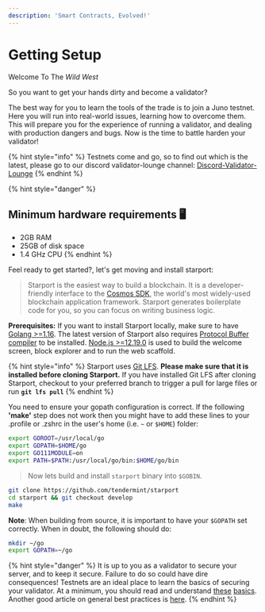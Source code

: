 ```yaml
---
description: 'Smart Contracts, Evolved!'
---
```


# Getting Setup

Welcome To The _Wild West_

So you want to get your hands dirty and become a validator?

The best way for you to learn the tools of the trade is to join a Juno testnet. Here you will run into real-world issues, learning how to overcome them. This will prepare you for the experience of running a validator, and dealing with production dangers and bugs. Now is the time to battle harden your validator!

{% hint style="info" %}
Testnets come and go, so to find out which is the latest, please go to our discord validator-lounge channel: [Discord-Validator-Lounge](https://discord.gg/QcWPfK4gJ2%20)
{% endhint %}

{% hint style="danger" %}
## Minimum hardware requirements 🖥

* 2GB RAM
* 25GB of disk space
* 1.4 GHz CPU
{% endhint %}

Feel ready to get started?, let's get moving and install starport:

> Starport is the easiest way to build a blockchain. It is a developer-friendly interface to the [Cosmos SDK](https://github.com/cosmos/cosmos-sdk), the world's most widely-used blockchain application framework. Starport generates boilerplate code for you, so you can focus on writing business logic.

**Prerequisites:** If you want to install Starport locally, make sure to have [Golang &gt;=1.16](https://golang.org/). The latest version of Starport also requires [Protocol Buffer compiler](https://grpc.io/docs/protoc-installation/) to be installed. [Node.js &gt;=12.19.0](https://nodejs.org/) is used to build the welcome screen, block explorer and to run the web scaffold.

{% hint style="info" %}
Starport uses [Git LFS](https://git-lfs.github.com/). **Please make sure that it is installed before cloning Starport.** If you have installed Git LFS after cloning Starport, checkout to your preferred branch to trigger a pull for large files or run **`git lfs pull`**
{% endhint %}

You need to ensure your gopath configuration is correct. If the following **'make'** step does not work then you might have to add these lines to your .profile or .zshrc in the user's home \(i.e. `~` or `$HOME`\) folder:

```bash
export GOROOT=/usr/local/go
export GOPATH=$HOME/go
export GO111MODULE=on
export PATH=$PATH:/usr/local/go/bin:$HOME/go/bin
```

> Now lets build and install `starport` binary into `$GOBIN`.

```bash
git clone https://github.com/tendermint/starport
cd starport && git checkout develop
make
```

**Note**: When building from source, it is important to have your `$GOPATH` set correctly. When in doubt, the following should do:

```bash
mkdir ~/go
export GOPATH=~/go
```

{% hint style="danger" %}
It is up to you as a validator to secure your server, and to keep it secure. Failure to do so could have dire consequences! Testnets are an ideal place to learn the basics of securing your validator. At a minimum, you should read and understand [these](https://hub.cosmos.network/main/validators/security.html) [basics](https://wiki.polkadot.network/docs/en/maintain-guides-secure-validator#linux-best-practices). Another good article on general best practices is [here](https://www.digitalocean.com/community/tutorials/recommended-security-measures-to-protect-your-servers).
{% endhint %}


